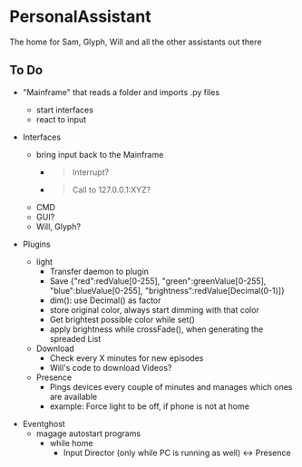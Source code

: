 # PersonalAssistant
The home for Sam, Glyph, Will and all the other assistants out there

## To Do

- "Mainframe" that reads a folder and imports .py files
    - start interfaces
    - react to input

- Interfaces
    - bring input back to the Mainframe
        - > Interrupt?
        - > Call to 127.0.0.1:XYZ?
    - CMD
    - GUI?
    - Will, Glyph?
    
- Plugins
    - light
        - Transfer daemon to plugin 
        - Save {"red":redValue[0-255], "green":greenValue[0-255], "blue":blueValue[0-255], "brightness":redValue[Decimal(0-1)]}
        - dim(): use Decimal() as factor 
        - store original color, always start dimming with that color
        - Get brightest possible color while set()
        - apply brightness while crossFade(), when generating the spreaded List
    - Download
        - Check every X minutes for new episodes
        - Will's code to download Videos?
    - Presence
        - Pings devices every couple of minutes and manages which ones are available
        - example: Force light to be off, if phone is not at home

* Eventghost 
    - magage autostart programs
        - while home
            - Input Director (only while PC is running as well) <-> Presence
